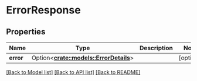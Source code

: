 # ErrorResponse

## Properties

Name | Type | Description | Notes
------------ | ------------- | ------------- | -------------
**error** | Option<[**crate::models::ErrorDetails**](ErrorDetails.md)> |  | [optional]

[[Back to Model list]](../README.md#documentation-for-models) [[Back to API list]](../README.md#documentation-for-api-endpoints) [[Back to README]](../README.md)


